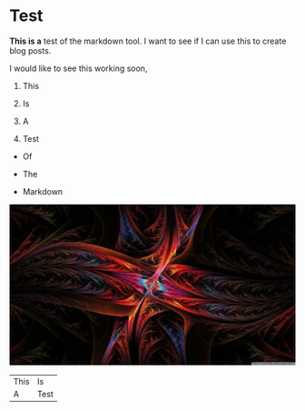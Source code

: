 # Test

**This is a** test of the markdown tool. I want to see if I can use this to create blog posts.

I would like to see this working soon,

1. This

2. Is

3. A

4. Test

* Of

* The

* Markdown

![image alt text](/assets/image_0.jpg)

<table>
  <tr>
    <td>This</td>
    <td>Is</td>
  </tr>
  <tr>
    <td>A</td>
    <td>Test</td>
  </tr>
</table>
